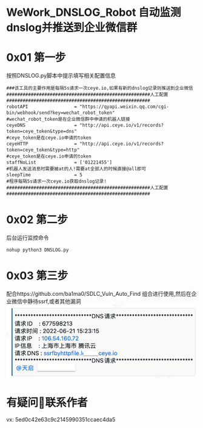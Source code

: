 # WeWork_DNSLOG_Robot 自动监测dnslog并推送到企业微信群 

# 0x01 第一步
按照DNSLOG.py脚本中提示填写相关配置信息
```
###该工具的主要作用是每隔5s请求一次ceye.io,如果有新的dnslog记录则推送到企业微信
#####################################################人工配置#####################################################
robotAPI                 = "https://qyapi.weixin.qq.com/cgi-bin/webhook/send?key=wechat_robot_token"                    #wechat_robot_token是在企业微信群中申请的机器人链接
ceyeDNS                  = "http://api.ceye.io/v1/records?token=ceye_token&type=dns"                                    #ceye_token是在ceye.io申请的token
ceyeHTTP                 = "http://api.ceye.io/v1/records?token=ceye_token&type=http"                                   #ceye_token是在ceye.io申请的token
staffNoList              = ['01221455']                                                                                 #机器人发送消息时需要被at的人!需要at全部人的时候直接@all即可
sleepTime                = 5                                                                                            #程序每隔5s请求一次ceye.io获取dnslog记录!
#####################################################人工配置#####################################################
```
# 0x02 第二步
后台运行监控命令
```
nohup python3 DNSLOG.py 
```
# 0x03 第三步
配合https://github.com/ba1ma0/SDLC_Vuln_Auto_Find 组合进行使用,然后在企业微信中静待ssrf,或者其他漏洞
![](https://raw.githubusercontent.com/ba1ma0/WeWork_DNSLOG_Robot/main/1.png)

# 有疑问🤔️联系作者
vx: 5ed0c42e63c9c2145990351ccaec4da5
